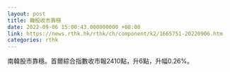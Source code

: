 ```yaml
---
layout: post
title: 韓股收市靠穩
date: 2022-09-06 15:00:43.000000000 +08:00
link: https://news.rthk.hk/rthk/ch/component/k2/1665751-20220906.htm
categories: rthk
---
```


南韓股市靠穩。首爾綜合指數收市報2410點，升6點，升幅0.26%。
